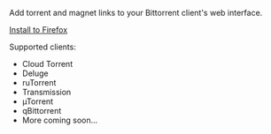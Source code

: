 Add torrent and magnet links to your Bittorrent client's web interface.

[Install to Firefox](https://addons.mozilla.org/en-US/firefox/addon/torrent-control/)

Supported clients:
- Cloud Torrent
- Deluge
- ruTorrent
- Transmission
- µTorrent
- qBittorrent
- More coming soon...
